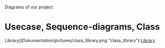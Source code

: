Diagrams of our project
# Usecase, Sequence-diagrams, Class

Library](Dokumentation/pictures/class_library.png "class_library")
[Library](https://github.com/sraosha47/m226/Dokumentation/pictures/class_library.png)
